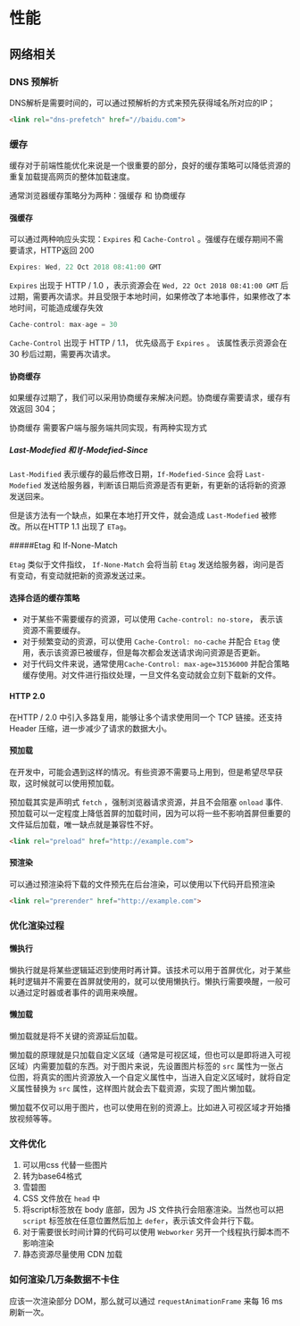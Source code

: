 # 性能

## 网络相关

### DNS 预解析

DNS解析是需要时间的，可以通过预解析的方式来预先获得域名所对应的IP；

```html
<link rel="dns-prefetch" href="//baidu.com">
```

### 缓存

缓存对于前端性能优化来说是一个很重要的部分，良好的缓存策略可以降低资源的重复加载提高网页的整体加载速度。

通常浏览器缓存策略分为两种：强缓存 和 协商缓存

#### 强缓存

可以通过两种响应头实现：`Expires` 和 `Cache-Control` 。强缓存在缓存期间不需要请求，HTTP返回 200

```javascript
Expires: Wed, 22 Oct 2018 08:41:00 GMT
```

`Expires` 出现于 HTTP /  1.0 ，表示资源会在 `Wed, 22 Oct 2018 08:41:00 GMT` 后过期，需要再次请求。并且受限于本地时间，如果修改了本地事件，如果修改了本地时间，可能造成缓存失效

```javascript
Cache-control: max-age = 30
```

`Cache-Control` 出现于 HTTP / 1.1， 优先级高于 `Expires` 。 该属性表示资源会在 30 秒后过期，需要再次请求。

#### 协商缓存

如果缓存过期了，我们可以采用协商缓存来解决问题。协商缓存需要请求，缓存有效返回 304；

协商缓存 需要客户端与服务端共同实现，有两种实现方式

##### Last-Modefied 和 If-Modefied-Since

`Last-Modified`  表示缓存的最后修改日期，`If-Modefied-Since` 会将 `Last-Modefied` 发送给服务器，判断该日期后资源是否有更新，有更新的话将新的资源发送回来。

但是该方法有一个缺点，如果在本地打开文件，就会造成 `Last-Modefied` 被修改。所以在HTTP 1.1 出现了 `ETag`。

#####Etag 和 If-None-Match

`Etag` 类似于文件指纹， `If-None-Match` 会将当前 `Etag` 发送给服务器，询问是否有变动，有变动就把新的资源发送过来。 

#### 选择合适的缓存策略

- 对于某些不需要缓存的资源，可以使用 `Cache-control: no-store`， 表示该资源不需要缓存。
- 对于频繁变动的资源，可以使用 `Cache-Control: no-cache` 并配合 `Etag` 使用，表示该资源已被缓存，但是每次都会发送请求询问资源是否更新。
- 对于代码文件来说，通常使用`Cache-Control: max-age=31536000` 并配合策略缓存使用。对文件进行指纹处理，一旦文件名变动就会立刻下载新的文件。

#### HTTP 2.0

在HTTP / 2.0 中引入多路复用，能够让多个请求使用同一个 TCP 链接。还支持 Header 压缩，进一步减少了请求的数据大小。

#### 预加载

在开发中，可能会遇到这样的情况。有些资源不需要马上用到，但是希望尽早获取，这时候就可以使用预加载。 

预加载其实是声明式 `fetch` ，强制浏览器请求资源，并且不会阻塞 `onload` 事件.预加载可以一定程度上降低首屏的加载时间，因为可以将一些不影响首屏但重要的文件延后加载，唯一缺点就是兼容性不好。 

```html
<link rel="preload" href="http://example.com">
```

#### 预渲染

可以通过预渲染将下载的文件预先在后台渲染，可以使用以下代码开启预渲染

```html
<link rel="prerender" href="http://example.com">
```

### 优化渲染过程

#### 懒执行

懒执行就是将某些逻辑延迟到使用时再计算。该技术可以用于首屏优化，对于某些耗时逻辑并不需要在首屏就使用的，就可以使用懒执行。懒执行需要唤醒，一般可以通过定时器或者事件的调用来唤醒。

#### 懒加载

懒加载就是将不关键的资源延后加载。

懒加载的原理就是只加载自定义区域（通常是可视区域，但也可以是即将进入可视区域）内需要加载的东西。对于图片来说，先设置图片标签的 `src` 属性为一张占位图，将真实的图片资源放入一个自定义属性中，当进入自定义区域时，就将自定义属性替换为 `src` 属性，这样图片就会去下载资源，实现了图片懒加载。

懒加载不仅可以用于图片，也可以使用在别的资源上。比如进入可视区域才开始播放视频等等。

### 文件优化

1. 可以用css 代替一些图片
2. 转为base64格式
3. 雪碧图
4. CSS 文件放在 `head` 中
5. 将script标签放在 body 底部，因为 JS 文件执行会阻塞渲染。当然也可以把 `script` 标签放在任意位置然后加上 `defer`，表示该文件会并行下载。
6. 对于需要很长时间计算的代码可以使用 `Webworker` 另开一个线程执行脚本而不影响渲染
7. 静态资源尽量使用 CDN 加载

### 如何渲染几万条数据不卡住

应该一次渲染部分 DOM，那么就可以通过 `requestAnimationFrame` 来每 16 ms 刷新一次。  